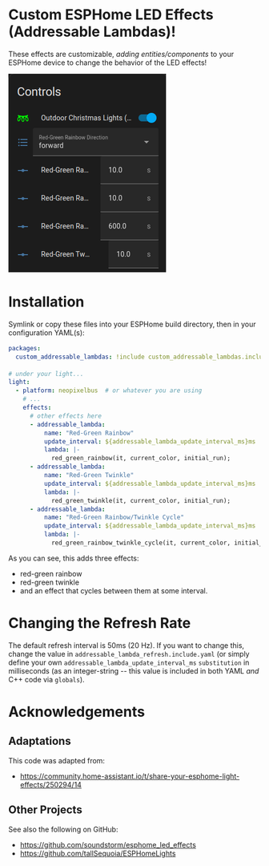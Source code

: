 # Custom ESPHome LED Effects (Addressable Lambdas)!

These effects are customizable, _adding entities/components_ to your
ESPHome device to change the behavior of the LED effects!

![controls image](controls.png)

# Installation

Symlink or copy these files into your ESPHome build directory, then in
your configuration YAML(s):

```yaml
packages:
  custom_addressable_lambdas: !include custom_addressable_lambdas.include.yaml

# under your light...
light:
  - platform: neopixelbus  # or whatever you are using
    # ...
    effects:
      # other effects here
      - addressable_lambda:
          name: "Red-Green Rainbow"
          update_interval: ${addressable_lambda_update_interval_ms}ms
          lambda: |-
            red_green_rainbow(it, current_color, initial_run);
      - addressable_lambda:
          name: "Red-Green Twinkle"
          update_interval: ${addressable_lambda_update_interval_ms}ms
          lambda: |-
            red_green_twinkle(it, current_color, initial_run);
      - addressable_lambda:
          name: "Red-Green Rainbow/Twinkle Cycle"
          update_interval: ${addressable_lambda_update_interval_ms}ms
          lambda: |-
            red_green_rainbow_twinkle_cycle(it, current_color, initial_run);
```

As you can see, this adds three effects:
- red-green rainbow
- red-green twinkle
- and an effect that cycles between them at some interval.

# Changing the Refresh Rate

The default refresh interval is 50ms (20 Hz). If you want to change
this, change the value in `addressable_lambda_refresh.include.yaml`
(or simply define your own `addressable_lambda_update_interval_ms`
`substitution` in milliseconds (as an integer-string -- this value is
included in both YAML _and_ C++ code via `globals`).

# Acknowledgements

## Adaptations

This code was adapted from:
- https://community.home-assistant.io/t/share-your-esphome-light-effects/250294/14

## Other Projects

See also the following on GitHub:
- https://github.com/soundstorm/esphome_led_effects
- https://github.com/tallSequoia/ESPHomeLights
